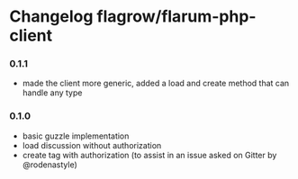 # Changelog flagrow/flarum-php-client

### 0.1.1

- made the client more generic, added a load and create method that can handle any type

### 0.1.0

- basic guzzle implementation
- load discussion without authorization
- create tag with authorization (to assist in an issue asked on Gitter by @rodenastyle)